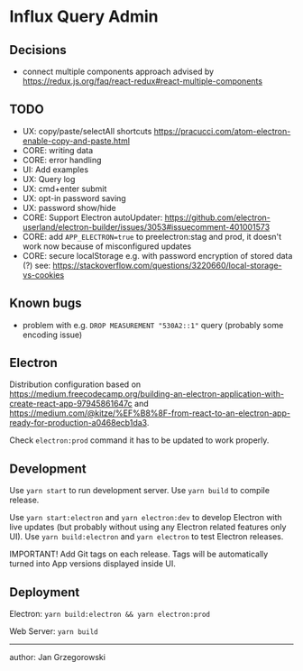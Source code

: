 # Influx Query Admin

## Decisions

- connect multiple components approach advised by https://redux.js.org/faq/react-redux#react-multiple-components

## TODO

- UX: copy/paste/selectAll shortcuts https://pracucci.com/atom-electron-enable-copy-and-paste.html
- CORE: writing data
- CORE: error handling
- UI: Add examples
- UX: Query log
- UX: cmd+enter submit
- UX: opt-in password saving
- UX: password show/hide
- CORE: Support Electron autoUpdater: https://github.com/electron-userland/electron-builder/issues/3053#issuecomment-401001573
- CORE: add `APP_ELECTRON=true` to preelectron:stag and prod, it doesn't work now because of misconfigured updates
- CORE: secure localStorage e.g. with password encryption of stored data (?) see: https://stackoverflow.com/questions/3220660/local-storage-vs-cookies

## Known bugs

- problem with e.g. `DROP MEASUREMENT "530A2::1"` query (probably some encoding issue)

## Electron

Distribution configuration based on https://medium.freecodecamp.org/building-an-electron-application-with-create-react-app-97945861647c and https://medium.com/@kitze/%EF%B8%8F-from-react-to-an-electron-app-ready-for-production-a0468ecb1da3.

Check `electron:prod` command it has to be updated to work properly.

## Development

Use `yarn start` to run development server.
Use `yarn build` to compile release.

Use `yarn start:electron` and `yarn electron:dev` to develop Electron with live updates (but probably without using any Electron related features only UI).
Use `yarn build:electron` and `yarn electron` to test Electron releases.

IMPORTANT! Add Git tags on each release. Tags will be automatically turned into App versions displayed inside UI.

## Deployment

Electron: `yarn build:electron && yarn electron:prod`

Web Server: `yarn build`

---
author: Jan Grzegorowski
